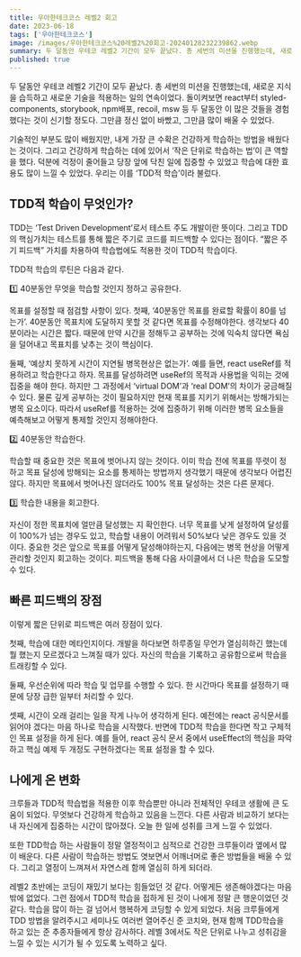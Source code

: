 ```yaml
---
title: 우아한테크코스 레벨2 회고
date: 2023-06-18
tags: ['우아한테크코스']
image: /images/우아한테크코스%20레벨2%20회고-20240128232239862.webp
summary: 두 달동안 우테코 레벨2 기간이 모두 끝났다. 총 세번의 미션을 진행했는데, 새로운 지식을 습득하고 새로운 기술을 적용하는 일의 연속이었다.
published: true
---
```


두 달동안 우테코 레벨2 기간이 모두 끝났다. 총 세번의 미션을 진행했는데, 새로운 지식을 습득하고 새로운 기술을 적용하는 일의 연속이었다. 돌이켜보면 react부터 styled-components, storybook, npm배포, recoil, msw 등 두 달동안 이 많은 것들을 경험했다는 것이 신기할 정도다. 그만큼 정신 없이 바빴고, 그만큼 많이 배울 수 있었다.

기술적인 부분도 많이 배웠지만, 내게 가장 큰 수확은 건강하게 학습하는 방법을 배웠다는 것이다. 그리고 건강하게 학습하는 데에 있어서 ‘작은 단위로 학습하는 법’이 큰 역할을 했다. 덕분에 걱정이 줄어들고 당장 앞에 닥친 일에 집중할 수 있었고 학습에 대한 효용도 많이 느낄 수 있었다. 우리는 이를 ‘TDD적 학습’이라 불렀다.

## TDD적 학습이 무엇인가?

TDD는 ‘Test Driven Development’로서 테스트 주도 개발이란 뜻이다. 그리고 TDD의 핵심가치는 테스트를 통해 짧은 주기로 코드를 피드백할 수 있다는 점이다. “짧은 주기 피드백” 가치를 차용하여 학습법에도 적용한 것이 TDD적 학습이다.

TDD적 학습의 루틴은 다음과 같다.

1️⃣ 40분동안 무엇을 학습할 것인지 정하고 공유한다.

목표를 설정할 때 점검할 사항이 있다. 첫째, ‘40분동안 목표를 완료할 확률이 80를 넘는가’. 40분동안 목표치에 도달하지 못할 것 같다면 목표를 수정해야한다. 생각보다 40분이라는 시간은 짧다. 때문에 만약 시간을 정해두고 공부하는 것에 익숙치 않다면 욕심을 덜어내고 목표치를 낮추는 것이 핵심이다.

둘째, ‘예상치 못하게 시간이 지연될 병목현상은 없는가’. 예를 들면, react useRef를 적용하려고 학습한다고 하자. 목표를 달성하려면 useRef의 목적과 사용법을 익히는 것에 집중을 해야 한다. 하지만 그 과정에서 ‘virtual DOM’과 ‘real DOM’의 차이가 궁금해질 수 있다. 물론 깊게 공부하는 것이 필요하지만 현재 목표를 지키기 위해서는 방해가되는 병목 요소이다. 따라서 useRef를 적용하는 것에 집중하기 위해 이러한 병목 요소들을 예측해보고 어떻게 통제할 것인지 정해야한다.

2️⃣ 40분동안 학습한다.

학습할 때 중요한 것은 목표에 벗어나지 않는 것이다. 이미 학습 전에 목표를 뚜렷이 정하고 목표 달성에 방해되는 요소를 통제하는 방법까지 생각했기 때문에 생각보다 어렵진 않다. 하지만 목표에서 벗어나진 않더라도 100% 목표 달성하는 것은 다른 문제다.

3️⃣ 학습한 내용을 회고한다.

자신이 정한 목표치에 얼만큼 달성했는 지 확인한다. 너무 목표를 낮게 설정하여 달성률이 100%가 넘는 경우도 있고, 학습할 내용이 어려워서 50%보다 낮은 경우도 있을 것이다. 중요한 것은 앞으로 목표를 어떻게 달성해야하는지, 다음에는 병목 현상을 어떻게 관리할 것인지 회고하는 것이다. 피드백을 통해 다음 사이클에서 더 나은 학습을 도모할 수 있다.

## 빠른 피드백의 장점

이렇게 짧은 단위로 피드백은 여러 장점이 있다.

첫째, 학습에 대한 메타인지이다. 개발을 하다보면 하루종일 무언가 열심히하긴 했는데 뭘 했는지 모르겠다고 느껴질 때가 있다. 자신의 학습을 기록하고 공유함으로써 학습을 트래킹할 수 있다.

둘째, 우선순위에 따라 학습 및 업무를 수행할 수 있다. 한 시간마다 목표를 설정하기 때문에 당장 급한 일부터 처리할 수 있다.

셋째, 시간이 오래 걸리는 일을 작게 나누어 생각하게 된다. 예전에는 react 공식문서를 읽어야 겠다는 마음 하나로 학습을 시작했다. 반면에 TDD적 학습을 한다면 작고 구체적인 목표 설정을 하게 된다. 예를 들어, react 공식 문서 중에서 useEffect의 핵심을 파악하고 핵심 예제 두 개정도 구현하겠다는 목표 설정을 할 수 있다.

## 나에게 온 변화

크루들과 TDD적 학습법을 적용한 이후 학습뿐만 아니라 전체적인 우테코 생활에 큰 도움이 되었다. 무엇보다 건강하게 학습하고 있음을 느낀다. 다른 사람과 비교하기 보다는 내 자신에게 집중하는 시간이 많아졌다.  오늘 한 일에 성취를 크게 느낄 수 있었다.

또한 TDD학습 하는 사람들이 정말 열정적이고 심적으로 건강한 크루들이라 옆에서 많이 배운다. 다른 사람이 학습하는 방법도 엿보면서 어깨너머로 좋은 방법들을 배울 수 있다. 그리고 열정이 느껴져서 자연스레 함께 열심히 하게 되더라.

레벨2 초반에는 코딩이 재밌기 보다는 힘들었던 것 같다. 어떻게든 생존해야겠다는 마음밖에 없었다. 그런 점에서 TDD적 학습을 접하게 된 것이 나에게 정말 큰 행운이었던 것 같다. 학습을 많이 하는 걸 넘어서 행복하게 코딩할 수 있게 되었다. 처음 크루들에게 TDD 방법을 알려주시고 세미나도 여러번 열어주신 준 코치와, 현재 함께 TDD학습을 하고 있는 준 추종자들에게 항상 감사하다. 레벨 3에서도 작은 단위로 나누고 성취감을 느낄 수 있는 시기가 될 수 있도록 노력하고 싶다.